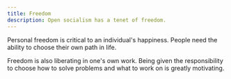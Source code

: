 ```yaml
---
title: Freedom
description: Open socialism has a tenet of freedom.
---
```


Personal freedom is critical to an individual's happiness. People need the ability to choose their own path in life.

Freedom is also liberating in one's own work. Being given the responsibility to choose how to solve problems and what to work on is greatly motivating.
